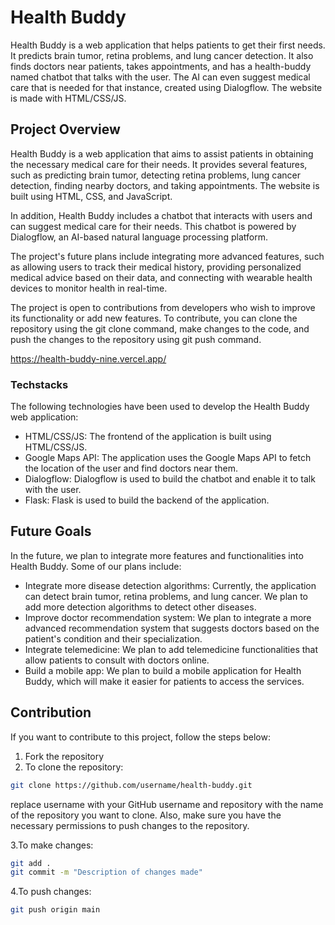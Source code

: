 # Health Buddy
Health Buddy is a web application that helps patients to get their first needs. It predicts brain tumor, retina problems, and lung cancer detection. It also finds doctors near patients, takes appointments, and has a health-buddy named chatbot that talks with the user. The AI can even suggest medical care that is needed for that instance, created using Dialogflow. The website is made with HTML/CSS/JS.

## Project Overview

Health Buddy is a web application that aims to assist patients in obtaining the necessary medical care for their needs. It provides several features, such as predicting brain tumor, detecting retina problems, lung cancer detection, finding nearby doctors, and taking appointments. The website is built using HTML, CSS, and JavaScript.

In addition, Health Buddy includes a chatbot that interacts with users and can suggest medical care for their needs. This chatbot is powered by Dialogflow, an AI-based natural language processing platform.

The project's future plans include integrating more advanced features, such as allowing users to track their medical history, providing personalized medical advice based on their data, and connecting with wearable health devices to monitor health in real-time.

The project is open to contributions from developers who wish to improve its functionality or add new features. To contribute, you can clone the repository using the git clone command, make changes to the code, and push the changes to the repository using git push command.

https://health-buddy-nine.vercel.app/

### Techstacks

The following technologies have been used to develop the Health Buddy web application:

- HTML/CSS/JS: The frontend of the application is built using HTML/CSS/JS.
- Google Maps API: The application uses the Google Maps API to fetch the location of the user and find doctors near them.
- Dialogflow: Dialogflow is used to build the chatbot and enable it to talk with the user.
- Flask: Flask is used to build the backend of the application.


## Future Goals
In the future, we plan to integrate more features and functionalities into Health Buddy. Some of our plans include:

- Integrate more disease detection algorithms: Currently, the application can detect brain tumor, retina problems, and lung cancer. We plan to add more detection algorithms to detect other diseases.
- Improve doctor recommendation system: We plan to integrate a more advanced recommendation system that suggests doctors based on the patient's condition and their specialization.
- Integrate telemedicine: We plan to add telemedicine functionalities that allow patients to consult with doctors online.
- Build a mobile app: We plan to build a mobile application for Health Buddy, which will make it easier for patients to access the services.

## Contribution

If you want to contribute to this project, follow the steps below:

1. Fork the repository
2. To clone the repository:
```bash
git clone https://github.com/username/health-buddy.git
```
replace username with your GitHub username and repository with the name of the repository you want to clone. Also, make sure you have the necessary permissions to push changes to the repository.

3.To make changes:
```bash
git add .
git commit -m "Description of changes made"
```

4.To push changes:
```bash
git push origin main
```
